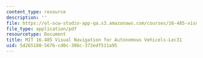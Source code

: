 ```yaml
---
content_type: resource
description: ''
file: https://ol-ocw-studio-app-qa.s3.amazonaws.com/courses/16-485-visual-navigation-for-autonomous-vehicles-vnav-fall-2020/5d2651805676cd0c30bc372edf511a95_MIT16_485F20_lec31.pdf
file_type: application/pdf
resourcetype: Document
title: MIT 16.485 Visual Navigation for Autonomous Vehicels-Lec31
uid: 5d265180-5676-cd0c-30bc-372edf511a95
---
```

